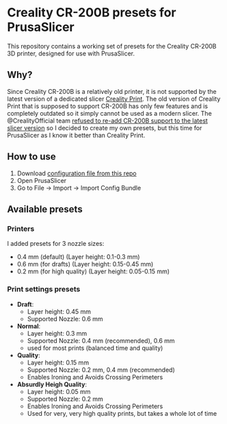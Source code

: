 # Creality CR-200B presets for PrusaSlicer

This repository contains a working set of presets for the Creality CR-200B 3D printer, designed for use with PrusaSlicer.

## Why?
Since Creality CR-200B is a relatively old printer, it is not supported by the latest version of a dedicated slicer [Creality Print](https://github.com/CrealityOfficial/CrealityPrint).
The old version of Creality Print that is supposed to support CR-200B has only few features and is completely outdated so it simply cannot be used as a modern slicer.
The @CrealityOfficial team [refused to re-add CR-200B support to the latest slicer version](https://github.com/CrealityOfficial/CrealityPrint/issues/424#issuecomment-3111698503) so I decided to create my own presets, but this time for PrusaSlicer as I know it better than Creality Print.

## How to use

1. Download [configuration file from this repo](./CR-200B_config_bundle.ini)
2. Open PrusaSlicer
3. Go to File -> Import -> Import Config Bundle

## Available presets

### Printers

I added presets for 3 nozzle sizes:
- 0.4 mm (default) (Layer height: 0.1-0.3 mm)
- 0.6 mm (for drafts) (Layer height: 0.15-0.45 mm)
- 0.2 mm (for high quality) (Layer height: 0.05-0.15 mm)

### Print settings presets

- **Draft**:
  - Layer height: 0.45 mm
  - Supported Nozzle: 0.6 mm
- **Normal**:
    - Layer height: 0.3 mm
    - Supported Nozzle: 0.4 mm (recommended), 0.6 mm
    - used for most prints (balanced time and quality)
- **Quality**:
    - Layer height: 0.15 mm
    - Supported Nozzle: 0.2 mm, 0.4 mm (recommended)
    - Enables Ironing and Avoids Crossing Perimeters
- **Absurdly Heigh Quality**:
    - Layer height: 0.05 mm
    - Supported Nozzle: 0.2 mm
    - Enables Ironing and Avoids Crossing Perimeters
    - Used for very, very high quality prints, but takes a whole lot of time
